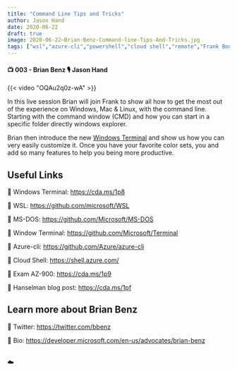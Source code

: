 ```yaml
---
title: "Command Line Tips and Tricks"
author: Jason Hand
date: 2020-06-22
draft: true
image: 2020-06-22–Brian-Benz-Command-line-Tips-And-Tricks.jpg
tags: ["wsl","azure-cli","powershell","cloud shell","remote","Frank Boucher","Brian Benz"]
---
```


#### 📺 003 - Brian Benz 🎙️ Jason Hand

<!--more-->

{{< video "OQAu2q0z-wA" >}}

In this live session Brian will join Frank to show all how to get the most out of the experience on Windows, Mac & Linux, with the command line. Starting with the command window (CMD) and how you can start in a specific folder directly windows explorer. 

Brian then introduce the new [Windows Terminal](https://www.microsoft.com/en-ca/p/windows-terminal/9n0dx20hk701?WT.mc_id=allaroundazure-blog-bbenz&rtc=1&activetab=pivot:overviewtab) and show us how you can very easily customize it. Once you have your favorite color sets, you and add so many features to help you being more productive.

## Useful Links


🔗  Windows Terminal: https://cda.ms/1p8

🔗  WSL: https://github.com/microsoft/WSL

🔗  MS-DOS: https://github.com/Microsoft/MS-DOS

🔗  Window Terminal: https://github.com/Microsoft/Terminal

🔗  Azure-cli: https://github.com/Azure/azure-cli

🔗  Cloud Shell: https://shell.azure.com/

🔗  Exam AZ-900: https://cda.ms/1p9

🔗  Hanselman blog post: https://cda.ms/1pf



## Learn more about Brian Benz

🔗  Twitter: https://twitter.com/bbenz

🔗  Bio: https://developer.microsoft.com/en-us/advocates/brian-benz

<br />
☁️ 
